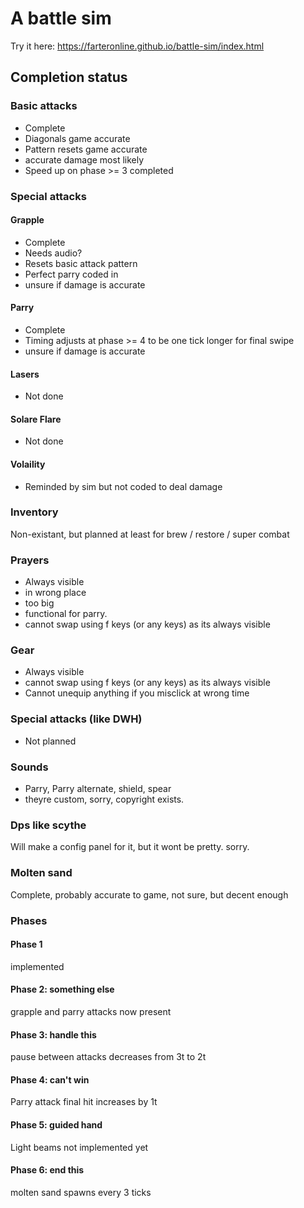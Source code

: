 # A battle sim
Try it here: https://farteronline.github.io/battle-sim/index.html

## Completion status

### Basic attacks 

- Complete
- Diagonals game accurate
- Pattern resets game accurate
- accurate damage most likely
- Speed up on phase >= 3 completed

### Special attacks

#### Grapple

- Complete
- Needs audio?
- Resets basic attack pattern
- Perfect parry coded in
- unsure if damage is accurate

#### Parry

- Complete
- Timing adjusts at phase >= 4 to be one tick longer for final swipe
- unsure if damage is accurate

#### Lasers

- Not done

#### Solare Flare

- Not done

#### Volaility

- Reminded by sim but not coded to deal damage

### Inventory

Non-existant, but planned at least for brew / restore / super combat

### Prayers

- Always visible
- in wrong place
- too big
- functional for parry.
- cannot swap using f keys (or any keys) as its always visible

### Gear

- Always visible
- cannot swap using f keys (or any keys) as its always visible
- Cannot unequip anything if you misclick at wrong time

### Special attacks (like DWH)

- Not planned

### Sounds

- Parry, Parry alternate, shield, spear
- theyre custom, sorry, copyright exists.

### Dps like scythe

Will make a config panel for it, but it wont be pretty. sorry.

### Molten sand

Complete, probably accurate to game, not sure, but decent enough


### Phases

#### Phase 1

implemented

#### Phase 2: something else

grapple and parry attacks now present

#### Phase 3: handle this

pause between attacks decreases from 3t to 2t

#### Phase 4: can't win

Parry attack final hit increases by 1t

#### Phase 5: guided hand

Light beams not implemented yet

#### Phase 6: end this

molten sand spawns every 3 ticks
